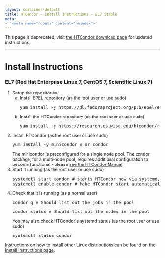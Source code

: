 ```yaml
---
layout: container-default
title: HTCondor - Install Instructions - EL7 Stable
meta:
- '<meta name="robots" content="noindex">'
---
```


<span class="text-danger">This page is deprecated, visit <a href="https://htcondor.org/downloads/htcondor">the HTCondor download page</a> for updated instructions.</span>
<hr>


<h1>Install Instructions</h1>


<!-- Page body -->

<h3>EL7 (Red Hat Enterprise Linux 7, CentOS 7, Scientific Linux 7)</h3>
<ol>
    <li>
        Setup the repositories
        <ol type="a">
            <li>
                Install EPEL repository (as the root user or use sudo)
                <pre>yum install -y https://dl.fedoraproject.org/pub/epel/epel-release-latest-7.noarch.rpm</pre>
            </li>
            <li>
                Install the HTCondor repository (as the root user or use sudo)
                <pre>yum install -y https://research.cs.wisc.edu/htcondor/repo/8.8/el7/release/htcondor-release-8.8-1.el7.noarch.rpm</pre>
            </li>
        </ol>
    </li>
    <li>
        Install HTCondor (as the root user or use sudo)
        <pre>yum install -y minicondor # or condor</pre>
        The minicondor is preconfigured for a single node pool.
        The condor package, for a multi-node pool, requires additional configuration to become functional - please <a href="https://htcondor.readthedocs.io/en/latest/admin-manual/quick-start-condor-pool.html?highlight=quick%20start#quick-start-setting-up-an-htcondor-pool">see the HTCondor Manual</a>.
    </li>
    <li>
        Start it running (as the root user or use sudo)
        <pre>systemctl start condor # starts HTCondor now via systemd, or do "condor_master" without systemd
systemctl enable condor # Make HTCondor start automatically via systemd when booting</pre>
    </li>
    <li>
        Check that it is running (as a normal user)
        <pre>condor_q # Should list out the jobs in the pool</pre>
        <pre>condor_status # Should list out the nodes in the pool</pre>
        You may also check HTCondor's systemd status (as the root user or use sudo)
        <pre>systemctl status condor</pre>
    </li>
</ol>

<p>
    Instructions on how to install other Linux distributions can be found on the <a href="{{ '/instructions' | relative_url }}">Install Instructions page</a>.
</p>